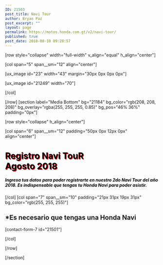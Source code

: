 ```yaml
---
ID: 21503
post_title: Navi Tour
author: Bryan Paz
post_excerpt: ""
layout: page
permalink: https://motos.honda.com.gt/v2/navi-tour/
published: true
post_date: 2018-08-10 09:28:57
---
```

[row style="collapse" width="full-width" v_align="equal" h_align="center"]

[col span="5" span__sm="12" align="center"]

[ux_image id="23" width="43" margin="30px 0px 0px 0px"]

[ux_image id="21249" width="70"]


[/col]

[/row]
[section label="Media Bottom" bg="21184" bg_color="rgb(208, 208, 208)" bg_overlay="rgba(255, 255, 255, 0.85)" bg_pos="46% 36%" padding="0px"]

[row style="collapse" h_align="center"]

[col span="6" span__sm="12" padding="50px 0px 12px 0px" align="center"]

<h1 style="color:black;text-shadow: 2px 2px #cc0000;" class="uppercase">Registro Navi TouR<br>Agosto 2018</h1>
<h5 style="color:black;">Ingresa tus datos para poder registrarte en nuestro 2do Navi Tour del año 2018. Es indispensable que tengas tu Honda Navi para poder asistir.</h5>

[/col]
[col span="7" span__sm="10" padding="21px 31px 19px 31px" bg_color="rgb(255, 255, 255)"]

<h2>*Es necesario que tengas una Honda Navi</h2>
[contact-form-7 id="21501"]


[/col]

[/row]

[/section]